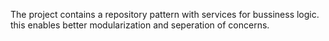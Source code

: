 The project contains a repository pattern with services for bussiness logic. this enables better modularization and seperation of concerns.
